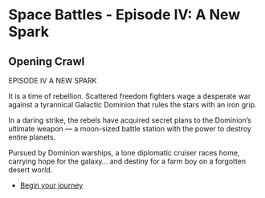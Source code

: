 
# Space Battles - Episode IV: A New Spark

## Opening Crawl

EPISODE IV
A NEW SPARK

It is a time of rebellion. Scattered freedom fighters wage a desperate war against a tyrannical Galactic Dominion that rules the stars with an iron grip.

In a daring strike, the rebels have acquired secret plans to the Dominion’s ultimate weapon — a moon-sized battle station with the power to destroy entire planets.

Pursued by Dominion warships, a lone diplomatic cruiser races home, carrying hope for the galaxy… and destiny for a farm boy on a forgotten desert world.

- [Begin your journey](../space-battles/scene1.md)
